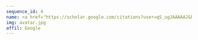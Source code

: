 ```yaml
---
sequence_id: 4
name: <a href="https://scholar.google.com/citations?user=qS_ugJAAAAAJ&hl=en">Izzeddin Gür</a>
img: avatar.jpg
affil: Google
---
```

